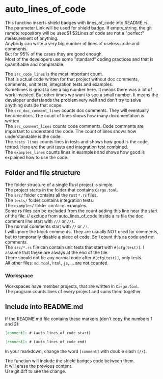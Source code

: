 # auto_lines_of_code

This functino inserts shield badges with lines_of_code into README.rs.  
The parameter Link will be used for shield badge. If empty_string, the git remote repository will be used$1  $2Lines of code are not a "perfect" measurement of anything.\
Anybody can write a very big number of lines of useless code and comments.\
But for 95% of the cases they are good enough.\
Most of the developers use some "standard" coding practices and that is quantifiable and comparable.  

The `src_code_lines` is the most important count.\
That is actual code written for that project without  doc comments, comments, unit tests, integration tests and examples.\
Sometimes is great to see a big number here. It means there was a lot of work invested. But other times we want to see a small number. It
means the developer understands the problem very well and don't try to solve anything outside that scope.  
The `src_doc_comment_lines` counts doc comments. They will eventually become docs. The count of lines shows how many documentation is written.  
The `src_comment_lines` counts code comments. Code comments are important to understand the code. The count of lines shows how understandable is the code.  
The `tests_lines` counts lines in tests and shows how good is the code tested. Here are the unit tests and integration test combined.  
The `examples_lines` counts lines in examples and shows how good is explained how to use the code.  


## Folder and file structure

The folder structure of a single Rust project is simple.\
The project starts in the folder that contains `Cargo.toml`.\
The `src/` folder contains all the rust `*.rs` files.\
The `tests/` folder contains integration tests.\
The `examples/` folder contains examples.\
Some rs files can be excluded from the count adding this line near the start of the file: // exclude from auto_lines_of_code
Inside a rs file the doc comment line start with `///` or `//!`.\
The normal comments start with `//` or `/!`.\
I will ignore the block comments. They are usually NOT used for comments, but to temporarily disable a piece of code. So I count this as code and not comments.  
The `src/*.rs` file can contain unit tests that start with `#[cfg(test)]`. I assume that these are always at the end of the file.  
There should not be any normal code after `#[cfg(test)]`, only tests.  
All other files: `md`, `toml`, `html`, `js`, ... are not counted.  

### Workspace

Workspaces have member projects, that are written in `Cargo.toml`.\
The program counts lines of every project and sums them together.  

## Include into README.md

If the README.md file contains these markers (don't copy the numbers 1 and 2):  

```md
[comment]: # (auto_lines_of_code start)

[comment]: # (auto_lines_of_code end)
```

In your markdown, change the word `[comment]` with double slash `[//]`.  

The function will include the shield badges code between them.  
It will erase the previous content.  
Use git diff to see the change.  
